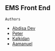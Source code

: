## EMS Front End

```Authors``` 
  * [Abdisa Dev](https://github.com/abdisaDev)
  * [Peter](https://github.com/abdisaDev)
  * [Kalkidan](https://github.com/abdisaDev)
  * [Aamanuel](https://github.com/abdisaDev)
